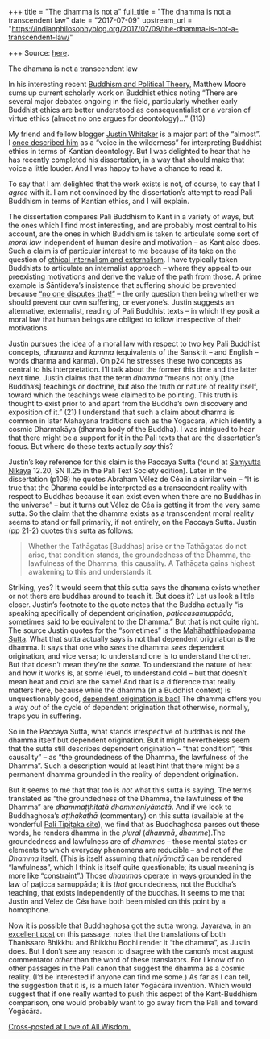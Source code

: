 +++
title = "The dhamma is not a"
full_title = "The dhamma is not a transcendent law"
date = "2017-07-09"
upstream_url = "https://indianphilosophyblog.org/2017/07/09/the-dhamma-is-not-a-transcendent-law/"

+++
Source: [here](https://indianphilosophyblog.org/2017/07/09/the-dhamma-is-not-a-transcendent-law/).

The dhamma is not a transcendent law

In his interesting recent [Buddhism and Political
Theory](https://books.google.com/books/about/Buddhism_and_Political_Theory.html?id=YN0RDAAAQBAJ),
Matthew Moore sums up current scholarly work on Buddhist ethics noting
“There are several major debates ongoing in the field, particularly
whether early Buddhist ethics are better understood as consequentialist
or a version of virtue ethics (almost no one argues for deontology)…”
(113)

My friend and fellow blogger [Justin
Whitaker](http://www.patheos.com/blogs/americanbuddhist/) is a major
part of the “almost”. I [once described
him](http://loveofallwisdom.com/blog/2009/07/taking-back-ethics/) as a
“voice in the wilderness” for interpreting Buddhist ethics in terms of
Kantian deontology. But I was delighted to hear that he has recently
completed his dissertation, in a way that should make that voice a
little louder. And I was happy to have a chance to read it.

To say that I am delighted that the work exists is not, of course, to
say that I *agree* with it. I am not convinced by the dissertation’s
attempt to read Pali Buddhism in terms of Kantian ethics, and I will
explain.

The dissertation compares Pali Buddhism to Kant in a variety of ways,
but the ones which I find most interesting, and are probably most
central to his account, are the ones in which Buddhism is taken to
articulate some sort of *moral law* independent of human desire and
motivation – as Kant also does. Such a claim is of particular interest
to me because of its take on the question of [ethical internalism and
externalism](http://loveofallwisdom.com/blog/2010/02/why-should-we-do-anything/).
I have typically taken Buddhists to articulate an internalist approach –
where they appeal to our preexisting motivations and derive the value of
the path from those. A prime example is Śāntideva’s insistence that
suffering should be prevented because [“no one disputes
that!”](http://loveofallwisdom.com/blog/2011/10/the-buddhist-problem-of-value/)
– the only question then being whether we should prevent our own
suffering, or everyone’s. Justin suggests an alternative, externalist,
reading of Pali Buddhist texts – in which they posit a moral law that
human beings are obliged to follow irrespective of their motivations.

Justin pursues the idea of a moral law with respect to two key Pali
Buddhist concepts, *dhamma* and *kamma* (equivalents of the Sanskrit –
and English – words dharma and karma). On p24 he stresses these two
concepts as central to his interpretation. I’ll talk about the former
this time and the latter next time. Justin claims that the term *dhamma*
“means not only \[the Buddha’s\] teachings or doctrine, but also the
truth or nature of reality itself, toward which the teachings were
claimed to be pointing. This truth is thought to exist prior to and
apart from the Buddha’s own discovery and exposition of it.” (21) I
understand that such a claim about dharma is common in later Mahāyāna
traditions such as the Yogācāra, which identify a cosmic Dharmakāya
(dharma body of the Buddha). I was intrigued to hear that there might be
a support for it in the Pali texts that are the dissertation’s focus.
But where do these texts actually *say* this?

Justin’s key reference for this claim is the Paccaya Sutta (found at
[Saṃyutta Nikāya](https://en.wikipedia.org/wiki/Samyutta_Nikaya) 12.20,
SN II.25 in the Pali Text Society edition). Later in the dissertation
(p108) he quotes Abraham Vélez de Céa in a similar vein – “It is true
that the Dharma could be interpreted as a transcendent reality with
respect to Buddhas because it can exist even when there are no Buddhas
in the universe” – but it turns out Vélez de Céa is getting it from the
very same sutta. So the claim that the dhamma exists as a transcendent
moral reality seems to stand or fall primarily, if not entirely, on the
Paccaya Sutta. Justin (pp 21-2) quotes this sutta as follows:

> Whether the Tathāgatas \[Buddhas\] arise or the Tathāgatas do not
> arise, that condition stands, the groundedness of the Dhamma, the
> lawfulness of the Dhamma, this causality. A Tathāgata gains highest
> awakening to this and understands it.

Striking, yes? It would seem that this sutta says the dhamma exists
whether or not there are buddhas around to teach it. But does it? Let us
look a little closer. Justin’s footnote to the quote notes that the
Buddha actually “is speaking specifically of dependent origination,
*paṭiccasamuppāda*, sometimes said to be equivalent to the Dhamma.” But
that is not quite right. The source Justin quotes for the “sometimes” is
the [Mahāhatthipadopama
Sutta](http://www.accesstoinsight.org/tipitaka/mn/mn.028.than.html).
What that sutta actually says is not that dependent origination *is* the
dhamma. It says that one who *sees* the dhamma *sees* dependent
origination, and vice versa; to understand one is to understand the
other. But that doesn’t mean they’re the *same*. To understand the
nature of heat and how it works is, at some level, to understand cold –
but that doesn’t mean heat and cold are the same! And that is a
difference that really matters here, because while the dhamma (in a
Buddhist context) is unquestionably good, [dependent origination is
bad!](http://loveofallwisdom.com/blog/2010/03/buddhists-against-interdependence/)
The dhamma offers you a way *out* of the cycle of dependent origination
that otherwise, normally, traps you in suffering.

So in the Paccaya Sutta, what stands irrespective of buddhas is not the
dhamma itself but dependent origination. But it might nevertheless seem
that the sutta still describes dependent origination – “that condition”,
“this causality” – as “the groundedness of the Dhamma, the lawfulness of
the Dhamma”. Such a description would at least hint that there might be
a permanent dhamma grounded in the reality of dependent origination.

But it seems to me that that too is *not* what this sutta is saying. The
terms translated as “the groundedness of the Dhamma, the lawfulness of
the Dhamma” are *dhammaṭṭhitatā dhammaniyāmatā*. And if we look to
Buddhaghosa’s *aṭṭhakathā* (commentary) on this sutta (available at the
wonderful [Pali Tipiṭaka site](http://tipitaka.org/romn/)), we find that
as Buddhaghosa parses out these words, he renders dhamma in the *plural*
(*dhammā*, *dhamme*).The groundedness and lawfulness are of *dhamma*s –
those mental states or elements to which everyday phenomena are
reducible – and not of *the Dhamma* itself. (This is itself assuming
that *niyāmatā* can be rendered “lawfulness”, which I think is itself
quite questionable; its usual meaning is more like “constraint”.) Those
*dhamma*s operate in ways grounded in the law of paṭicca samuppāda; it
is *that* groundedness, not the Buddha’s teaching, that exists
independently of the buddhas. It seems to me that Justin and Vélez de
Céa have both been misled on this point by a homophone.

Now it is possible that Buddhaghosa got the sutta wrong. Jayarava, in an
[excellent
post](http://jayarava.blogspot.com/2012/05/on-nature-of-experience.html)
on this passage, notes that the translations of both Thanissaro Bhikkhu
and Bhikkhu Bodhi render it “the dhamma”, as Justin does. But I don’t
see any reason to disagree with the canon’s most august commentator
*other* than the word of these translators. For I know of no other
passages in the Pali canon that suggest the dhamma as a cosmic reality.
(I’d be interested if anyone can find me some.) As far as I can tell,
the suggestion that it is, is a much later Yogācāra invention. Which
would suggest that if one really wanted to push this aspect of the
Kant-Buddhism comparison, one would probably want to go away from the
Pali and toward Yogācāra.

[Cross-posted at Love of All Wisdom.](http://wp.me/pxfBj-12P)
